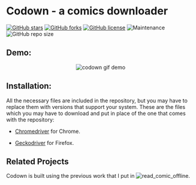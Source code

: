 # Codown - a comics downloader
[![GitHub stars](https://img.shields.io/github/stars/shibi391/Codown?style=flat-square)](https://github.com/shibi391/codown/stargazers)
[![GitHub forks](https://img.shields.io/github/forks/shibi391/Codown?style=flat-square)](https://github.com/Microsoft/vscode/issues?q=is%3Aopen+is%3Aissue+label%3Afeature-request+sort%3Areactions-%2B1-desc)
[![GitHub license](https://img.shields.io/github/license/shibi391/Codown?style=flat-square)](https://github.com/shibi391/codown/blob/master/LICENSE)
![Maintenance](https://img.shields.io/maintenance/yes/2020?style=flat-square)
![GitHub repo size](https://img.shields.io/github/repo-size/shibi391/Codown?color=red&style=flat-square)

## Demo:

<p align="center">
    <img alt="codown gif demo" src="https://i.imgur.com/FmdxaQq.gif">
</p>

## Installation:

All the necessary files are included in the repository, but you may have to replace them with versions that support your
system. These are the files which you may have to download and put in place of the one that comes with the repository:


- [Chromedriver](https://chromedriver.chromium.org/downloads) for Chrome.

- [Geckodriver](https://github.com/mozilla/geckodriver/releases) for Firefox.

## Related Projects

Codown is built using the previous work that I put in ![read_comic_offline](https://github.com/shibi391/read_comic_offline).